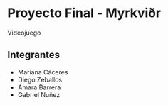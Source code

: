 # Proyecto Final - Myrkviðr
Videojuego

## Integrantes
- Mariana Cáceres
- Diego Zeballos
- Amara Barrera
- Gabriel Nuñez
